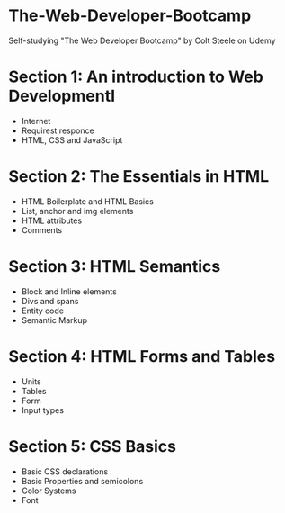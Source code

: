 # The-Web-Developer-Bootcamp
Self-studying "The Web Developer Bootcamp" by Colt Steele on Udemy

# Section 1: An introduction to Web DevelopmentI
* Internet
* Requirest responce
* HTML, CSS and JavaScript

# Section 2: The Essentials in HTML
* HTML Boilerplate and HTML Basics
* List, anchor and img elements
* HTML attributes
* Comments

# Section 3: HTML Semantics
* Block and Inline elements
* Divs and spans
* Entity code
* Semantic Markup

# Section 4: HTML Forms and Tables
* Units
* Tables
* Form
* Input types

# Section 5: CSS Basics
* Basic CSS declarations
* Basic Properties and semicolons
* Color Systems
* Font
